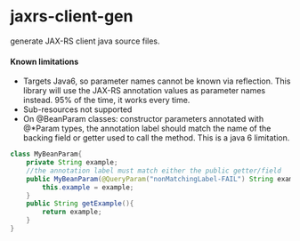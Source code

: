 # jaxrs-client-gen
generate JAX-RS client java source files.

#### Known limitations
- Targets Java6, so parameter names cannot be known via reflection. This library will use the JAX-RS annotation values as parameter names instead. 95% of the time, it works every time.
- Sub-resources not supported
- On @BeanParam classes: constructor parameters annotated with @*Param types, the annotation label should match the name of the backing field or getter used to call the method. This is a java 6 limitation. 
```java
class MyBeanParam{
    private String example;
    //the annotation label must match either the public getter/field
    public MyBeanParam(@QueryParam("nonMatchingLabel-FAIL") String example){
        this.example = example;
    }
    public String getExample(){
        return example;
    }
}
```